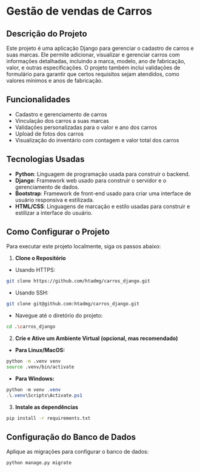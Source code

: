 # Gestão de vendas de Carros

## Descrição do Projeto

Este projeto é uma aplicação Django para gerenciar o cadastro de carros e suas marcas. Ele permite adicionar, visualizar e gerenciar carros com informações detalhadas, incluindo a marca, modelo, ano de fabricação, valor, e outras especificações. O projeto também inclui validações de formulário para garantir que certos requisitos sejam atendidos, como valores mínimos e anos de fabricação.

## Funcionalidades
- Cadastro e gerenciamento de carros
- Vinculação dos carros a suas marcas
- Validações personalizadas para o valor e ano dos carros
- Upload de fotos dos carros
- Visualização do inventário com contagem e valor total dos carros

## Tecnologias Usadas
- **Python**: Linguagem de programação usada para construir o backend.
- **Django**: Framework web usado para construir o servidor e o gerenciamento de dados.
- **Bootstrap**: Framework de front-end usado para criar uma interface de usuário responsiva e estilizada.
- **HTML/CSS**: Linguagens de marcação e estilo usadas para construir e estilizar a interface do usuário.

## Como Configurar o Projeto

Para executar este projeto localmente, siga os passos abaixo:

1. **Clone o Repositório**
- Usando HTTPS:
```bash
git clone https://github.com/htadmg/carros_django.git
```
- Usando SSH:
```bash
git clone git@github.com:htadmg/carros_django.git
```
- Navegue até o diretório do projeto:
```bash
cd .\carros_django
```

2. **Crie e Ative um Ambiente Virtual (opcional, mas recomendado)**
- **Para Linux/MacOS:**
```bash
python -m .venv venv
source .venv/bin/activate
```

- **Para Windows:**
```powershell
python -m venv .venv
.\.venv\Scripts\Activate.ps1
```

3. **Instale as dependências**
```bash
pip install -r requirements.txt
```

## Configuração do Banco de Dados

Aplique as migrações para configurar o banco de dados:

```bash
python manage.py migrate
```
   
